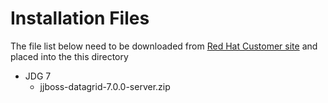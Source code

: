 # Installation Files

The file list below need to be downloaded from [Red Hat Customer site](http://access.redhat.com) and placed into the this directory

* JDG 7
  * jjboss-datagrid-7.0.0-server.zip
